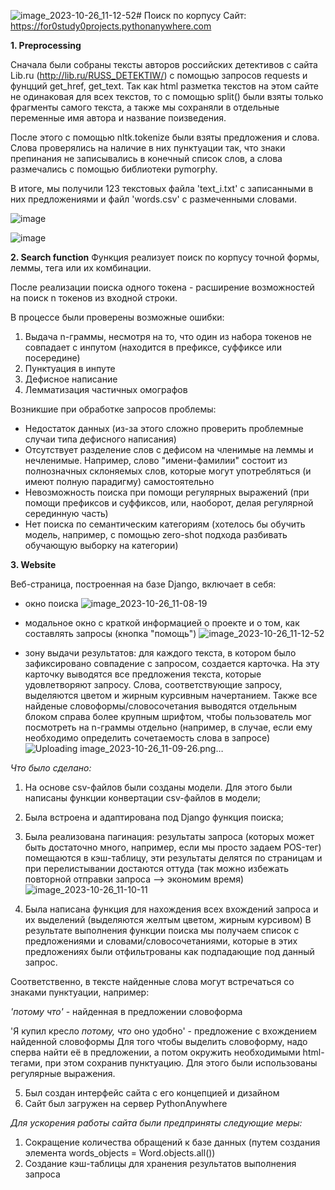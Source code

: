 ![image_2023-10-26_11-12-52](https://github.com/s-alyona-a/NLP_3d_course_project/assets/90269742/6cfdbb2a-7dd9-4b34-a0ec-9955b5e6f296)# Поиск по корпусу
Сайт: https://for0study0projects.pythonanywhere.com

**1. Preprocessing**
   
   Сначала были собраны тексты авторов российских детективов с сайта Lib.ru (http://lib.ru/RUSS_DETEKTIW/) с помощью запросов requests и фунцций get_href, get_text. Так как html разметка текстов на этом сайте не одинаковая для всех текстов, то с помощью split() были взяты только фрагменты самого текста, а также мы сохраняли в отдельные переменные имя автора и название поизведения.
   
   После этого с помощью nltk.tokenize были взяты предложения и слова. Слова проверялись на наличие в них пунктуации так, что знаки препинания не записывались в конечный список слов, а слова размечались с помощью библиотеки pymorphy.

   В итоге, мы получили 123 текстовых файла 'text_i.txt' с записанными в них предложениями и файл 'words.csv' с размеченными словами.

   ![image](https://github.com/s-alyona-a/NLP_3d_course_project/assets/90251910/1bcd36f3-d737-4a22-850b-c3441a2e33c0)
   
   ![image](https://github.com/s-alyona-a/NLP_3d_course_project/assets/90251910/fc15849e-623e-43f6-a792-f7dc90d9fe9b)

**2. Search function**
Функция реализует поиск по корпусу точной формы, леммы, тега или их комбинации. 

После реализации поиска одного токена - расширение возможностей на поиск n токенов из входной строки.

В процессе были проверены возможные ошибки: 
1. Выдача n-граммы, несмотря на то, что один из набора токенов не совпадает с инпутом (находится в префиксе, суффиксе или посередине)
2. Пунктуация в инпуте
3. Дефисное написание
4. Лемматизация частичных омографов

Возникшие при обработке запросов проблемы:
- Недостаток данных (из-за этого сложно проверить проблемные случаи типа дефисного написания)
- Отсутствует разделение слов с дефисом на членимые на леммы и нечленимые. Например, слово "имени-фамилии" состоит из полнозначных склоняемых слов, которые могут употребляться (и имеют полную парадигму) самостоятельно
- Невозможность поиска при помощи регулярных выражений (при помощи префиксов и суффиксов, или, наоборот, делая регулярной серединную часть)
- Нет поиска по семантическим категориям (хотелось бы обучить модель, например, с помощью zero-shot подхода разбивать обучающую выборку на категории)

**3. Website**

Веб-страница, построенная на базе Django, включает в себя:
- окно поиска
![image_2023-10-26_11-08-19](https://github.com/s-alyona-a/NLP_3d_course_project/assets/90269742/d22ac091-4054-4743-8cd5-21a5252dab73)

- модальное окно с краткой информацией о проекте и о том, как составлять запросы (кнопка "помощь")
![image_2023-10-26_11-12-52](https://github.com/s-alyona-a/NLP_3d_course_project/assets/90269742/ea88fcea-b1fe-49ec-8c91-a4dfae295a30)

- зону выдачи результатов: для каждого текста, в котором было зафиксировано совпадение с запросом, создается карточка. На эту карточку выводятся все предложения текста, которые удовлетворяют запросу. Слова, соответствующие запросу, выделяются цветом и жирным курсивным начертанием. Также все найденые словоформы/словосочетания выводятся отдельным блоком справа более крупным шрифтом, чтобы пользователь мог посмотреть на n-граммы отдельно (например, в случае, если ему необходимо определить сочетаемость слова в запросе)
![Uploading image_2023-10-26_11-09-26.png…]()

*Что было сделано:*
1) На основе csv-файлов были созданы модели. Для этого были написаны функции конвертации csv-файлов в модели;
2) Была встроена и адаптирована под Django функция поиска;
3) Была реализована пагинация: результаты запроса (которых может быть достаточно много, например, если мы просто задаем POS-тег) помещаются в кэш-таблицу, эти результаты делятся по страницам и при перелистывании достаются оттуда (так можно избежать повторной отправки запроса —> экономим время)
![image_2023-10-26_11-10-11](https://github.com/s-alyona-a/NLP_3d_course_project/assets/90269742/543da80c-69f8-4718-94fa-11d954e9fe11)

4) Была написана функция для нахождения всех вхождений запроса и их выделений (выделяются желтым цветом, жирным курсивом)
В результате выполнения функции поиска мы получаем список с предложениями и словами/словосочетаниями, которые в этих предложениях были отфильтрованы как подпадающие под данный запрос.

Соответственно, в тексте найденные слова могут встречаться со знаками пунктуации, например:

*'потому что'* - найденная в предложении словоформа

'Я купил кресло *потому, что* оно удобно'  - предложение с вхождением найденной словоформы
Для того чтобы выделить словоформу, надо сперва найти её в предложении, а потом окружить необходимыми html-тегами, при этом сохранив пунктуацию. Для этого были использованы регулярные выражения.

5) Был создан интерфейс сайта с его концепцией и дизайном
6) Сайт был загружен на сервер PythonAnywhere

*Для ускорения работы сайта были предприняты следующие меры:*
1) Сокращение количества обращений к базе данных (путем создания элемента words_objects = Word.objects.all())
2) Создание кэш-таблицы для хранения результатов выполнения запроса
